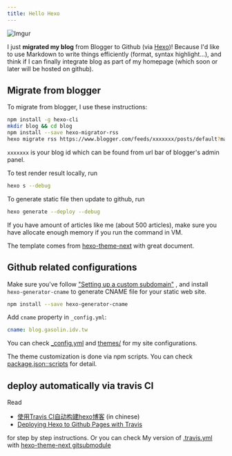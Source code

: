 ```yaml
---
title: Hello Hexo
---
```


![Imgur](http://i.imgur.com/EPzmO6p.png)

I just **migrated my blog** from Blogger to Github (via [Hexo](https://hexo.io/))! Because I'd like to use Markdown to write things efficiently (format, syntax highlight...), and think if I can finally integrate blog as part of my homepage (which soon or later will be hosted on github).

## Migrate from blogger

To migrate from blogger, I use these instructions: 

```sh
npm install -g hexo-cli
mkdir blog && cd blog
npm install --save hexo-migrator-rss
hexo migrate rss https://www.blogger.com/feeds/xxxxxxx/posts/default?max-results=600
```

`xxxxxxx` is your blog id which can be found from url bar of blogger's admin panel.

To test render result locally, run

```sh
hexo s --debug
```

To generate static file then update to github, run

```sh
hexo generate --deploy --debug
```

If you have amount of articles like me (about 500 articles), make sure you have allocate enough memory if you run the command in VM.

The template comes from [hexo-theme-next](http://theme-next.iissnan.com/) with great document.

## Github related configurations

Make sure you've follow ["Setting up a custom subdomain"](https://help.github.com/articles/setting-up-a-custom-subdomain/) , and install `hexo-generator-cname` to generate CNAME file for your static web site.

```sh
npm install --save hexo-generator-cname
```

Add `cname` property in `_config.yml`:

```yml
cname: blog.gasolin.idv.tw
```

You can check [_config.yml](https://github.com/gasolin/blog/blob/master/_config.yml) and [themes/](https://github.com/gasolin/blog/tree/master/themes) for my site configurations.

The theme customization is done via npm scripts. You can check [package.json::scripts](https://github.com/gasolin/blog/blob/master/package.json) for detail.

## deploy automatically via travis CI

Read
- [使用Travis CI自动构建hexo博客](http://magicse7en.github.io/2016/03/27/travis-ci-auto-deploy-hexo-github/) (in chinese)
- [Deploying Hexo to Github Pages with Travis](https://sazzer.github.io/blog/2015/05/04/Deploying-Hexo-to-Github-Pages-with-Travis/)

for step by step instructions. Or you can check My version of [.travis.yml](https://github.com/gasolin/blog/blob/master/.travis.yml) with [hexo-theme-next gitsubmodule](https://github.com/gasolin/blog/blob/master/.gitmodules)

